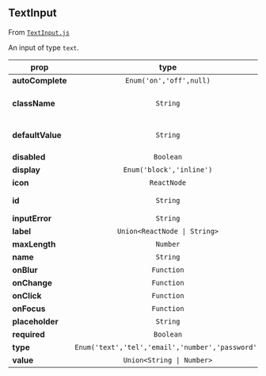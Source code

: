 
## TextInput

From [`TextInput.js`](TextInput.js)

An input of type `text`.

prop | type | default | required | description
---- | :----: | :-------: | :--------: | -----------
**autoComplete** | `Enum('on','off',null)` | `null` | :x: | 
**className** | `String` | `null` | :x: | Additional class names
**defaultValue** | `String` | `''` | :x: | Fallback default for `value`
**disabled** | `Boolean` | `null` | :x: | 
**display** | `Enum('block','inline')` | `'block'` | :x: | 
**icon** | `ReactNode` | `null` | :x: | SVG icon
**id** | `String` | `null` | :x: | HTML id attribute
**inputError** | `String` | `''` | :x: | 
**label** | `Union<ReactNode \| String>` | `''` | :x: | 
**maxLength** | `Number` | `null` | :x: | 
**name** | `String` |  | :white_check_mark: | 
**onBlur** | `Function` | `noop` | :x: | 
**onChange** | `Function` |  | :white_check_mark: | 
**onClick** | `Function` | `noop` | :x: | 
**onFocus** | `Function` | `noop` | :x: | 
**placeholder** | `String` | `''` | :x: | 
**required** | `Boolean` | `false` | :x: | 
**type** | `Enum('text','tel','email','number','password')` | `'text'` | :x: | 
**value** | `Union<String \| Number>` | `''` | :x: | 



